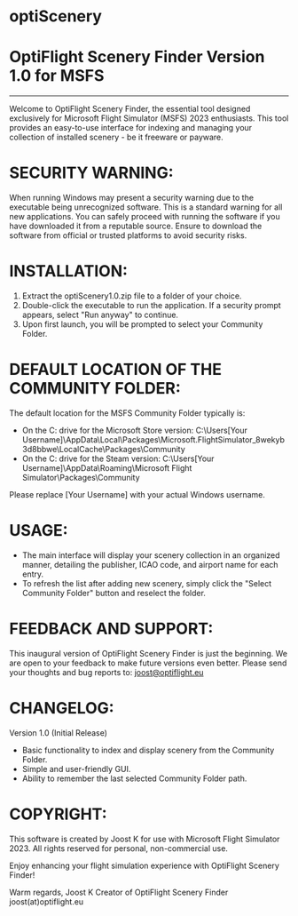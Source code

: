 # optiScenery

# OptiFlight Scenery Finder Version 1.0 for MSFS
-----------------------------------------------------

Welcome to OptiFlight Scenery Finder, the essential tool designed exclusively for Microsoft Flight Simulator (MSFS) 2023 enthusiasts. This tool provides an easy-to-use interface for indexing and managing your collection of installed scenery - be it freeware or payware.

# SECURITY WARNING:
When running Windows may present a security warning due to the executable being unrecognized software. This is a standard warning for all new applications. You can safely proceed with running the software if you have downloaded it from a reputable source. Ensure to download the software from official or trusted platforms to avoid security risks.

# INSTALLATION:
1. Extract the optiScenery1.0.zip file to a folder of your choice.
2. Double-click the executable to run the application. If a security prompt appears, select "Run anyway" to continue.
3. Upon first launch, you will be prompted to select your Community Folder.

# DEFAULT LOCATION OF THE COMMUNITY FOLDER:
The default location for the MSFS Community Folder typically is:
- On the C: drive for the Microsoft Store version: 
  C:\Users\[Your Username]\AppData\Local\Packages\Microsoft.FlightSimulator_8wekyb3d8bbwe\LocalCache\Packages\Community
- On the C: drive for the Steam version: 
  C:\Users\[Your Username]\AppData\Roaming\Microsoft Flight Simulator\Packages\Community

Please replace [Your Username] with your actual Windows username.

# USAGE:
- The main interface will display your scenery collection in an organized manner, detailing the publisher, ICAO code, and airport name for each entry.
- To refresh the list after adding new scenery, simply click the "Select Community Folder" button and reselect the folder.

# FEEDBACK AND SUPPORT:
This inaugural version of OptiFlight Scenery Finder is just the beginning. We are open to your feedback to make future versions even better. Please send your thoughts and bug reports to: joost@optiflight.eu

# CHANGELOG:
Version 1.0 (Initial Release)
- Basic functionality to index and display scenery from the Community Folder.
- Simple and user-friendly GUI.
- Ability to remember the last selected Community Folder path.

# COPYRIGHT:
This software is created by Joost K for use with Microsoft Flight Simulator 2023. All rights reserved for personal, non-commercial use.

Enjoy enhancing your flight simulation experience with OptiFlight Scenery Finder!

Warm regards,
Joost K
Creator of OptiFlight Scenery Finder
joost(at)optiflight.eu
